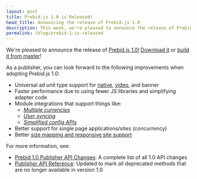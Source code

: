 ```yaml
---
layout: post
title: Prebid.js 1.0 is Released!
head_title: Announcing the release of Prebid.js 1.0
description: This week, we're pleased to announce the release of Prebid.js 1.0
permalink: /blog/prebid-1-is-released
---
```


We're pleased to announce the release of [Prebid.js 1.0!](https://github.com/prebid/Prebid.js/releases/tag/1.0.0) [Download it]({{site.baseurl}}/download.html) or [build it from master](https://github.com/prebid/Prebid.js/blob/master/README.md#Build)!

As a publisher, you can look forward to the following improvements when adopting Prebid.js 1.0:

- Universal ad unit type support for [native](http://prebid.org/dev-docs/show-native-ads.html), [video](http://prebid.org/dev-docs/show-video-with-a-dfp-video-tag.html), and banner
- Faster performance due to using fewer JS libraries and simplifying adapter code
- Module integrations that support things like:
    - [*Multiple currencies*]({{site.baseurl}}/dev-docs/modules/currency.html)
    - [*User syncing*]({{site.baseurl}}/dev-docs/publisher-api-reference.html#setConfig-Configure-User-Syncing)
    - [*Simplified config APIs*]({{site.baseurl}}/dev-docs/publisher-api-reference.html#module_pbjs.setConfig)
- Better support for single page applications/sites (concurrency)
- Better [size mapping and responsive site support](http://prebid.org/dev-docs/publisher-api-reference.html#setConfig-Configure-Responsive-Ads)

For more information, see:

- [Prebid 1.0 Publisher API Changes]({{site.baseurl}}/dev-docs//prebid-1.0-API.html): A complete list of all 1.0 API changes
- [Publisher API Reference]({{site.baseurl}}/dev-docs/publisher-api-reference.html): Updated to mark all deprecated methods that are no longer available in version 1.0
